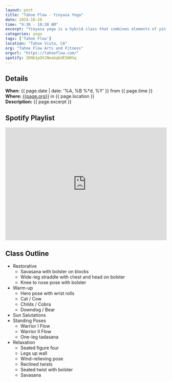 ```yaml
---
layout: post
title: "Tahoe Flow - Yinyasa Yoga"
date: 2024-10-20
time: "9:30 - 10:30 AM" 
excerpt: "Yinyasa yoga is a hybrid class that combines elements of yin and vinyasa yoga. The class begins with restorative postures to stretch the fascia (a thin layer of connective tissue that supports the body's organs). Then, we warm the body with subtle movements and incorporate sun salutations and standing poses to build strength, flexibility, and balance. This is a relaxed flow class appropriate for all levels and abilities. Yinyasa will leave you feeling calm and energized."
categories: yoga
tags: ['Tahoe Flow']
location: "Tahoe Vista, CA"
org: "Tahoe Flow Arts and Fitness"
orgurl: "https://tahoeflow.com/"
spotify: 2KNb1pOXJNmaGqbdESW0Sq
---
```


## Details

**When:** {{ page.date | date: '%A, %B %*d, %Y' }} from {{ page.time }}    
**Where:** [{{page.org}}]({{page.orgurl}}) in {{ page.location }}   
**Description:** {{ page.excerpt }}   


## Spotify Playlist

<iframe style="border*radius:12px" src="https://open.spotify.com/embed/playlist/{{ page.spotify }}?utm_source=generator" width="100%" height="352" frameBorder="0" allowfullscreen="" allow="autoplay; clipboard*write; encrypted*media; fullscreen; picture*in*picture" loading="lazy"></iframe>  


## Class Outline

- Restorative 
	- Savasana with bolster on blocks 
	- Wide-leg straddle with chest and head on bolster
	- Knee to nose pose with bolster
- Warm-up
	- Hero pose with wrist rolls
	- Cat / Cow
	- Childs / Cobra
	- Downdog / Bear
- Sun Salutations
- Standing Poses
	- Warrior I Flow
	- Warrior II Flow
	- One-leg tadasana
- Relaxation
	- Seated figure four
	- Legs up wall
	- Wind-relieving pose
	- Reclined twists
	- Seated twist with bolster
	- Savasana	
